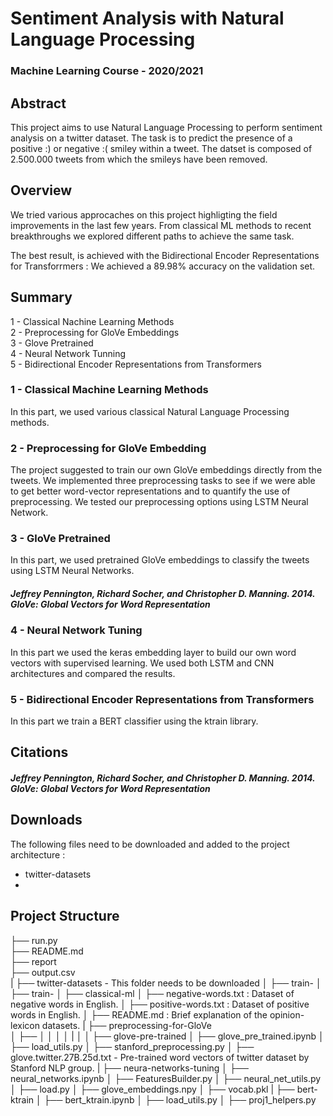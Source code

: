 # Sentiment Analysis with Natural Language Processing 

### Machine Learning Course - 2020/2021 

## Abstract 

This project aims to use Natural Language Processing to perform sentiment analysis on a twitter dataset. The task is to predict the presence of a positive :) or negative :( smiley within a tweet. The datset is composed of 2.500.000 tweets from which the smileys have been removed. 

## Overview 

We tried various approcaches on this project highligting the field improvements in the last few years. From classical ML methods to recent breakthroughs we explored different paths to achieve the same task. 
 
The best result, is achieved with the Bidirectional Encoder Representations for Transforrmers :
We achieved a 89.98% accuracy on the validation set.

## Summary 

1 - Classical Nachine Learning Methods    
2 - Preprocessing for GloVe Embeddings   
3 - Glove Pretrained    
4 - Neural Network Tunning   
5 - Bidirectional Encoder Representations from Transformers   


### 1 - Classical Machine Learning Methods 

In this part, we used various classical Natural Language Processing methods. 

### 2 - Preprocessing for GloVe Embedding 

The project suggested to train our own GloVe embeddings directly from the tweets. We implemented three preprocessing tasks to see if we were able to get better word-vector representations and to quantify the use of preprocessing. We tested our preprocessing options using LSTM Neural Network. 



### 3 - GloVe Pretrained 

In this part, we used pretrained GloVe embeddings to classify the tweets using LSTM Neural Networks. 

##### Jeffrey Pennington, Richard Socher, and Christopher D. Manning. 2014. GloVe: Global Vectors for Word Representation

### 4 - Neural Network Tuning 

In this part we used the keras embedding layer to build our own word vectors with supervised learning. 
We used both LSTM and CNN architectures and compared the results. 

### 5 - Bidirectional Encoder Representations from Transformers 

In this part we train a BERT classifier using the ktrain library. 

## Citations 

##### Jeffrey Pennington, Richard Socher, and Christopher D. Manning. 2014. GloVe: Global Vectors for Word Representation
##### 
#####
#####
#####


## Downloads 

The following files need to be downloaded and added to the project architecture : 
- twitter-datasets 
- 


## Project Structure 

├── run.py                        
├── README.md   
├── report  
├── output.csv                     
|
├── twitter-datasets               - This folder needs to be downloaded 
│   ├── train- 
│   ├── train- 
│
├── classical-ml
│   ├── negative-words.txt         : Dataset of negative words in English.
│   ├── positive-words.txt         : Dataset of positive words in English.
│   ├── README.md                  : Brief explanation of the opinion-lexicon datasets.
|
├── preprocessing-for-GloVe        
│   ├── 
│   │
│   │
|   │
│
├── glove-pre-trained
│   ├── glove_pre_trained.ipynb
│   ├── load_utils.py
│   ├── stanford_preprocessing.py 
│   ├── glove.twitter.27B.25d.txt     - Pre-trained word vectors of twitter dataset by Stanford NLP group.
|
├── neura-networks-tuning
│   ├── neural_networks.ipynb
│   ├── FeaturesBuilder.py
│   ├── neural_net_utils.py
│   ├── load.py
│   ├── glove_embeddings.npy
│   ├── vocab.pkl
|
├── bert-ktrain
│   ├── bert_ktrain.ipynb
│   ├── load_utils.py
│   ├── proj1_helpers.py


